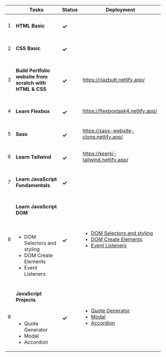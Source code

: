 |         | Tasks    | Status |Deployment|
| ------ | ----------- |------------|-------|
| 1      | <h4>HTML Basic</h4>| <h3>✓</h3>||
| 2      | <h4>CSS Basic</h4>   |<h3>✓</h3>||
| 3      | <h4>Build Portfolio website from scratch with HTML & CSS</h4> |<h3>✓</h3>|https://riazbutt.netlify.app/ |
| 4      | <h4>Learn Flexbox</h4>|<h3>✓</h3>|https://flexboxtask4.netlify.app/|
| 5      | <h4>Sass</h4> |<h3>✓</h3>|https://sass-website-clone.netlify.app/|
| 6      | <h4>Learn Tailwind</h4> |<h3>✓</h3>|https://keerki-tailwind.netlify.app/|
| 7      | <h4>Learn JavaScript Fundamentals</h4> |<h3>✓</h3>|
| 8      | <h4>Learn JavaScript DOM</h4> <br> <ul><li>DOM Selectors and styling</li><li>DOM Create Elements</li><li>Event Listeners</li> </ul> |<h3>✓</h3>| <ul><li>[DOM Selectors and styling](https://domselectorelements.netlify.app/)</li><li>[DOM Create Elements](https://createelementmethods.netlify.app/)</li><li>[Event Listeners](https://eventlistenersdom.netlify.app/)</li> </ul>|
| 9     | <h4>JavaScript Projects</h4> <br> <ul><li>Quote Generator</li><li>Modal</li><li>Accordion</li></ul> |<h3>✓</h3>| <ul> <li>[Quote Generator](https://quotegeneratorappjs.netlify.app/)</li><li>[Modal](https://modal-js-project.netlify.app/)</li><li>[Accordion](https://accordionjsproject.netlify.app/)</li></ul>|
